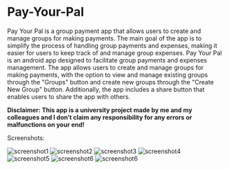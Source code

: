 # Pay-Your-Pal
Pay Your Pal is a group payment app that allows users to create and manage groups for making payments. 
The main goal of the app is to simplify the process of handling group payments and expenses, making it easier for users to keep track of and manage group expenses.
Pay Your Pal is an android app designed to facilitate group payments and expenses management. 
The app allows users to create and manage groups for making payments, with the option to view and manage existing groups through the "Groups" button and create new groups through the "Create New Group" button. 
Additionally, the app includes a share button that enables users to share the app with others. 

**Disclaimer: This app is a university project made by me and my colleagues and I don’t claim any responsibility for any errors or malfunctions on your end!**

Screenshots:

![screenshot1](https://github.com/mauriceaounn/Pay-Your-Pal/assets/123246722/8092b066-97f5-4648-b409-c6e86bec4e41)
![screenshot2](https://github.com/mauriceaounn/Pay-Your-Pal/assets/123246722/ba9b528d-a104-4efd-89ec-b857e4acfb01)
![screenshot3](https://github.com/mauriceaounn/Pay-Your-Pal/assets/123246722/ca59e3c6-4f3e-4754-865c-9d0b915ec76f)
![screenshot4](https://github.com/mauriceaounn/Pay-Your-Pal/assets/123246722/89237ab2-e418-4d0f-9402-ea1367e9effd)
![screenshot5](https://github.com/mauriceaounn/Pay-Your-Pal/assets/123246722/65b2c1c4-5a8f-45f3-a524-b1584f1fad3c)
![screenshot6](https://github.com/mauriceaounn/Pay-Your-Pal/assets/123246722/f07f6c43-7c19-4b22-812f-a5e7c5bbcb93)
![screenshot6](https://github.com/mauriceaounn/Pay-Your-Pal/assets/123246722/2ed32473-9ee2-401b-bab1-11fa1468e9d7)

